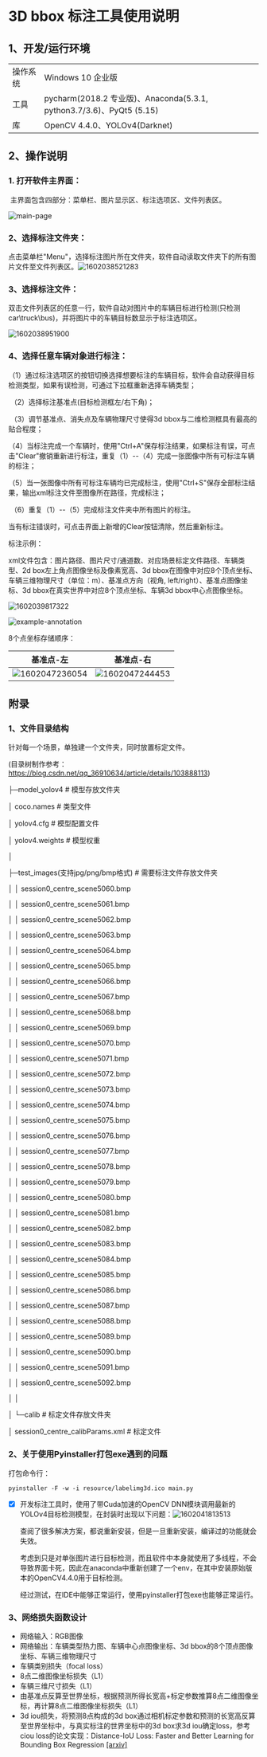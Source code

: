# 3D bbox 标注工具使用说明

## 1、开发/运行环境

|          |                                                              |
| -------- | ------------------------------------------------------------ |
| 操作系统 | Windows 10 企业版                                            |
| 工具     | pycharm(2018.2 专业版)、Anaconda(5.3.1, python3.7/3.6)、PyQt5 (5.15) |
| 库       | OpenCV 4.4.0、YOLOv4(Darknet)                                |

## 2、操作说明

### 1. 打开软件主界面：

​	主界面包含四部分：菜单栏、图片显示区、标注选项区、文件列表区。

![main-page](https://github.com/stjuliet/Labelimg3D/blob/master/pictures/main-page.png)



### 2、选择标注文件夹：

​	点击菜单栏"Menu"，选择标注图片所在文件夹，软件自动读取文件夹下的所有图片文件至文件列表区。![1602038521283](https://github.com/stjuliet/Labelimg3D/blob/master/pictures/1602038521283.png)



### 3、选择标注文件：

​	双击文件列表区的任意一行，软件自动对图片中的车辆目标进行检测(只检测car\truck\bus)，并将图片中的车辆目标数显示于标注选项区。

![1602038951900](https://github.com/stjuliet/Labelimg3D/blob/master/pictures/1602038951900.png)



### 4、选择任意车辆对象进行标注：

​	（1）通过标注选项区的按钮切换选择想要标注的车辆目标，软件会自动获得目标检测类型，如果有误检测，可通过下拉框重新选择车辆类型；

​	（2）选择标注基准点(目标检测框左/右下角)；

​	（3）调节基准点、消失点及车辆物理尺寸使得3d bbox与二维检测框具有最高的贴合程度；

​	（4）当标注完成一个车辆时，使用"Ctrl+A"保存标注结果，如果标注有误，可点击"Clear"撤销重新进行标注，重复（1）--（4）完成一张图像中所有可标注车辆的标注；

​	（5）当一张图像中所有可标注车辆均已完成标注，使用"Ctrl+S"保存全部标注结果，输出xml标注文件至图像所在路径，完成标注；

​	（6）重复（1）--（5）完成标注文件夹中所有图片的标注。

当有标注错误时，可点击界面上新增的Clear按钮清除，然后重新标注。



标注示例：

xml文件包含：图片路径、图片尺寸/通道数、对应场景标定文件路径、车辆类型、2d box左上角点图像坐标及像素宽高、3d bbox在图像中对应8个顶点坐标、车辆三维物理尺寸（单位：m）、基准点方向（视角, left/right）、基准点图像坐标、3d bbox在真实世界中对应8个顶点坐标、车辆3d bbox中心点图像坐标。

![1602039817322](https://github.com/stjuliet/Labelimg3D/blob/master/pictures/1602039817322.png)

![example-annotation](https://github.com/stjuliet/Labelimg3D/blob/master/pictures/example-annotation.png)

8个点坐标存储顺序：

|                          基准点-左                           |                          基准点-右                           |
| :----------------------------------------------------------: | :----------------------------------------------------------: |
| ![1602047236054](https://github.com/stjuliet/Labelimg3D/blob/master/pictures/1602047236054.png) | ![1602047244453](https://github.com/stjuliet/Labelimg3D/blob/master/pictures/1602047244453.png) |



## 附录

### 1、文件目录结构

针对每一个场景，单独建一个文件夹，同时放置标定文件。

(目录树制作参考：https://blog.csdn.net/qq_36910634/article/details/103888113)

├─model_yolov4  # 模型存放文件夹

│      coco.names  # 类型文件

│      yolov4.cfg  # 模型配置文件

│      yolov4.weights  # 模型权重

│      

├─test_images(支持jpg/png/bmp格式)  # 需要标注文件存放文件夹

│  │  session0_centre_scene5060.bmp

│  │  session0_centre_scene5061.bmp

│  │  session0_centre_scene5062.bmp

│  │  session0_centre_scene5063.bmp

│  │  session0_centre_scene5064.bmp

│  │  session0_centre_scene5065.bmp

│  │  session0_centre_scene5066.bmp

│  │  session0_centre_scene5067.bmp

│  │  session0_centre_scene5068.bmp

│  │  session0_centre_scene5069.bmp

│  │  session0_centre_scene5070.bmp

│  │  session0_centre_scene5071.bmp

│  │  session0_centre_scene5072.bmp

│  │  session0_centre_scene5073.bmp

│  │  session0_centre_scene5074.bmp

│  │  session0_centre_scene5075.bmp

│  │  session0_centre_scene5076.bmp

│  │  session0_centre_scene5077.bmp

│  │  session0_centre_scene5078.bmp

│  │  session0_centre_scene5079.bmp

│  │  session0_centre_scene5080.bmp

│  │  session0_centre_scene5081.bmp

│  │  session0_centre_scene5082.bmp

│  │  session0_centre_scene5083.bmp

│  │  session0_centre_scene5084.bmp

│  │  session0_centre_scene5085.bmp

│  │  session0_centre_scene5086.bmp

│  │  session0_centre_scene5087.bmp

│  │  session0_centre_scene5088.bmp

│  │  session0_centre_scene5089.bmp

│  │  session0_centre_scene5090.bmp

│  │  session0_centre_scene5091.bmp

│  │  session0_centre_scene5092.bmp

│  │  

│  └─calib   # 标定文件存放文件夹

│          session0_centre_calibParams.xml   # 标定文件



### 2、关于使用Pyinstaller打包exe遇到的问题

打包命令行：

`pyinstaller -F -w -i resource/labelimg3d.ico main.py`

- [x] 开发标注工具时，使用了带Cuda加速的OpenCV DNN模块调用最新的YOLOv4目标检测模型，在封装时出现以下问题：![1602041813513](https://github.com/stjuliet/Labelimg3D/blob/master/pictures/1602041813513.png)

  查阅了很多解决方案，都说重新安装，但是一旦重新安装，编译过的功能就会失效。

  考虑到只是对单张图片进行目标检测，而且软件中本身就使用了多线程，不会导致界面卡死，因此在anaconda中重新创建了一个env，在其中安装原始版本的OpenCV4.4.0用于目标检测。

  经过测试，在IDE中能够正常运行，使用pyinstaller打包exe也能够正常运行。



### 3、网络损失函数设计

- 网络输入：RGB图像
- 网络输出：车辆类型热力图、车辆中心点图像坐标、3d bbox的8个顶点图像坐标、车辆三维物理尺寸
- 车辆类别损失（focal loss）
- 8点二维图像坐标损失（L1）
- 车辆三维尺寸损失（L1）
- 由基准点反算至世界坐标，根据预测所得长宽高+标定参数推算8点二维图像坐标，再计算8点二维图像坐标损失（L1）
- 3d iou损失，将预测8点构成的3d box通过相机标定参数和预测的长宽高反算至世界坐标中，与真实标注的世界坐标中的3d box求3d iou确定loss，参考ciou loss的论文实现：Distance-IoU Loss: Faster and Better Learning for Bounding Box Regression [[arxiv]](http://arxiv.org/abs/1911.0828)
